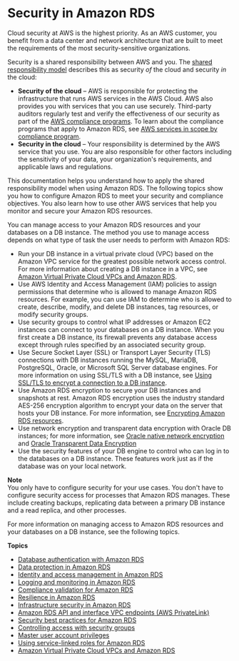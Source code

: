 # Security in Amazon RDS<a name="UsingWithRDS"></a>

Cloud security at AWS is the highest priority\. As an AWS customer, you benefit from a data center and network architecture that are built to meet the requirements of the most security\-sensitive organizations\.

Security is a shared responsibility between AWS and you\. The [shared responsibility model](https://aws.amazon.com/compliance/shared-responsibility-model/) describes this as security *of* the cloud and security *in* the cloud:
+ **Security of the cloud** – AWS is responsible for protecting the infrastructure that runs AWS services in the AWS Cloud\. AWS also provides you with services that you can use securely\. Third\-party auditors regularly test and verify the effectiveness of our security as part of the [AWS compliance programs](https://aws.amazon.com/compliance/programs/)\. To learn about the compliance programs that apply to Amazon RDS, see [AWS services in scope by compliance program](https://aws.amazon.com/compliance/services-in-scope/)\.
+ **Security in the cloud** – Your responsibility is determined by the AWS service that you use\. You are also responsible for other factors including the sensitivity of your data, your organization's requirements, and applicable laws and regulations\. 

This documentation helps you understand how to apply the shared responsibility model when using Amazon RDS\. The following topics show you how to configure Amazon RDS to meet your security and compliance objectives\. You also learn how to use other AWS services that help you monitor and secure your Amazon RDS resources\. 

You can manage access to your Amazon RDS resources and your databases on a DB instance\. The method you use to manage access depends on what type of task the user needs to perform with Amazon RDS: 
+ Run your DB instance in a virtual private cloud \(VPC\) based on the Amazon VPC service for the greatest possible network access control\. For more information about creating a DB instance in a VPC, see [Amazon Virtual Private Cloud VPCs and Amazon RDS](USER_VPC.md)\.
+ Use AWS Identity and Access Management \(IAM\) policies to assign permissions that determine who is allowed to manage Amazon RDS resources\. For example, you can use IAM to determine who is allowed to create, describe, modify, and delete DB instances, tag resources, or modify security groups\.
+ Use security groups to control what IP addresses or Amazon EC2 instances can connect to your databases on a DB instance\. When you first create a DB instance, its firewall prevents any database access except through rules specified by an associated security group\. 
+ Use Secure Socket Layer \(SSL\) or Transport Layer Security \(TLS\) connections with DB instances running the MySQL, MariaDB, PostgreSQL, Oracle, or Microsoft SQL Server database engines\. For more information on using SSL/TLS with a DB instance, see [Using SSL/TLS to encrypt a connection to a DB instance](UsingWithRDS.SSL.md)\.
+ Use Amazon RDS encryption to secure your DB instances and snapshots at rest\. Amazon RDS encryption uses the industry standard AES\-256 encryption algorithm to encrypt your data on the server that hosts your DB instance\. For more information, see [Encrypting Amazon RDS resources](Overview.Encryption.md)\.
+ Use network encryption and transparent data encryption with Oracle DB instances; for more information, see [Oracle native network encryption](Appendix.Oracle.Options.NetworkEncryption.md) and [Oracle Transparent Data Encryption](Appendix.Oracle.Options.AdvSecurity.md)
+ Use the security features of your DB engine to control who can log in to the databases on a DB instance\. These features work just as if the database was on your local network\. 

**Note**  
You only have to configure security for your use cases\. You don't have to configure security access for processes that Amazon RDS manages\. These include creating backups, replicating data between a primary DB instance and a read replica, and other processes\.

For more information on managing access to Amazon RDS resources and your databases on a DB instance, see the following topics\.

**Topics**
+ [Database authentication with Amazon RDS](database-authentication.md)
+ [Data protection in Amazon RDS](DataDurability.md)
+ [Identity and access management in Amazon RDS](UsingWithRDS.IAM.md)
+ [Logging and monitoring in Amazon RDS](Overview.LoggingAndMonitoring.md)
+ [Compliance validation for Amazon RDS](RDS-compliance.md)
+ [Resilience in Amazon RDS](disaster-recovery-resiliency.md)
+ [Infrastructure security in Amazon RDS](infrastructure-security.md)
+ [Amazon RDS API and interface VPC endpoints \(AWS PrivateLink\)](vpc-interface-endpoints.md)
+ [Security best practices for Amazon RDS](CHAP_BestPractices.Security.md)
+ [Controlling access with security groups](Overview.RDSSecurityGroups.md)
+ [Master user account privileges](UsingWithRDS.MasterAccounts.md)
+ [Using service\-linked roles for Amazon RDS](UsingWithRDS.IAM.ServiceLinkedRoles.md)
+ [Amazon Virtual Private Cloud VPCs and Amazon RDS](USER_VPC.md)